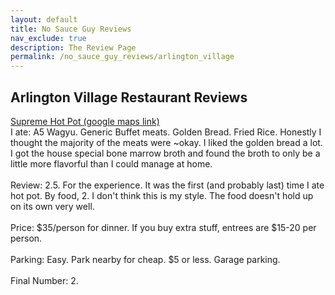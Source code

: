```yaml
---
layout: default
title: No Sauce Guy Reviews
nav_exclude: true
description: The Review Page
permalink: /no_sauce_guy_reviews/arlington_village
---
```


## Arlington Village Restaurant Reviews

[Supreme Hot Pot (google maps link)](https://maps.app.goo.gl/vbGLrjoPjdkPMnpD8)
<br>
I ate: A5 Wagyu. Generic Buffet meats. Golden Bread. Fried Rice. Honestly I thought the majority of the meats were ~okay. I liked the golden bread a lot. I got the house special bone marrow broth and found the broth to only be a little more flavorful than I could manage at home.
<br>
<br>
Review: 2.5. For the experience. It was the first (and probably last) time I ate hot pot. By food, 2. I don't think this is my style. The food doesn't hold up on its own very well.
<br>
<br>
Price: $35/person for dinner. If you buy extra stuff, entrees are $15-20 per person.
<br>
<br>
Parking: Easy. Park nearby for cheap. $5 or less. Garage parking.
<br>
<br>
Final Number: 2.